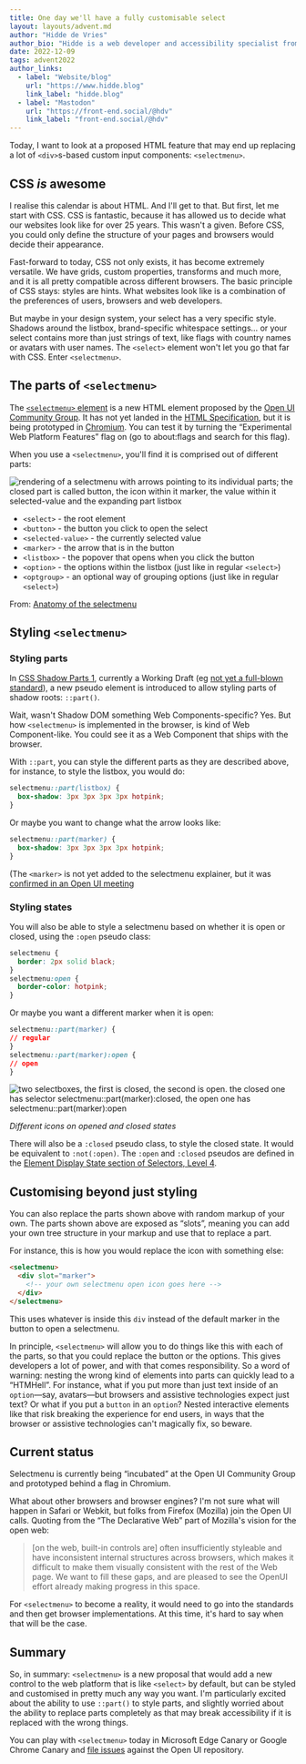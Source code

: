 ```yaml
---
title: One day we'll have a fully customisable select
layout: layouts/advent.md
author: "Hidde de Vries"
author_bio: "Hidde is a web developer and accessibility specialist from Rotterdam, The Netherlands. He works at [Sanity.io](https://www.sanity.io/) in their developer relations team and is excited about web standards, HTML, CSS, JavaScript and accessibility. Hidde writes about these things and more on [hidde.blog](https://hidde.blog/)."
date: 2022-12-09
tags: advent2022
author_links:
  - label: "Website/blog"
    url: "https://www.hidde.blog"
    link_label: "hidde.blog"
  - label: "Mastodon"
    url: "https://front-end.social/@hdv"
    link_label: "front-end.social/@hdv"
---
```

Today, I want to  look at a proposed HTML feature that may end up replacing a lot of `<div>`s-based custom input components: `<selectmenu>`. 

## CSS *is* awesome

I realise this calendar is about HTML. And I'll get to that. But first, let me start with CSS. CSS is fantastic, because it has allowed us to decide what our websites look like for over 25 years. This wasn't a given. Before CSS, you could only define the structure of your pages and browsers would decide their appearance.

Fast-forward to today, CSS not only exists, it has become extremely versatile. We have grids, custom properties, transforms and much more, and it is all pretty compatible across different browsers. The basic principle of CSS stays: styles are hints. What websites look like is a combination of the preferences of users, browsers and web developers.

But maybe in your design system, your select has a very specific style. Shadows  around the listbox, brand-specific whitespace settings… or your select contains more than just strings of text, like flags with country names or avatars with user names. The `<select>` element won't let you go that far with CSS. Enter `<selectmenu>`.

## The parts of `<selectmenu>`

The [`<selectmenu>` element](https://open-ui.org/prototypes/selectmenu/) is a new HTML element proposed by the [Open UI Community Group](https://open-ui.org). It has not yet landed in the [HTML Specification](https://html.spec.whatwg.org/), but it is being prototyped in [Chromium](https://www.chromium.org/Home/). You can test it by turning the “Experimental Web Platform Features” flag on (go to about:flags and search for this flag). 

When you use a `<selectmenu>`, you'll find it is comprised out of different parts:

![rendering of a selectmenu with arrows pointing to its individual parts; the closed part is called button, the icon within it marker, the value within it selected-value and the expanding part listbox](/images/advent2022/9/parts.jpg)

- `<select>` - the root element
- `<button>` - the button you click to open the select
- `<selected-value>` - the currently selected value
- `<marker>` - the arrow that is in the button
- `<listbox>` - the popover that opens when you click the button
- `<option>` - the options within the listbox (just like in regular `<select>`)
- `<optgroup>` - an optional way of grouping options (just like in regular `<select>`)

From: [Anatomy of the selectmenu](https://open-ui.org/prototypes/selectmenu)

## Styling `<selectmenu>`

### Styling parts

In [CSS Shadow Parts 1](https://www.w3.org/TR/css-shadow-parts-1/), currently a Working Draft (eg [not yet a full-blown standard](https://www.w3.org/2021/Process-20211102/#rec-track)), a new pseudo element is introduced to allow styling parts of shadow roots: `::part()`.

Wait, wasn't Shadow DOM something Web Components-specific? Yes. But how  `<selectmenu>` is implemented in the browser, is kind of Web Component-like. You could see it as a Web Component that ships with the browser.

With `::part`, you can style the different parts as they are described above, for instance, to style the listbox, you would do: 

```css
selectmenu::part(listbox) {
  box-shadow: 3px 3px 3px 3px hotpink;
}
```

Or maybe you want to change what the arrow looks like: 

```css
selectmenu::part(marker) {
  box-shadow: 3px 3px 3px 3px hotpink;
}
```

(The `<marker>`  is not yet added to the selectmenu explainer, but it was [confirmed in an Open UI meeting](https://github.com/openui/open-ui/issues/548#issuecomment-1262650219)

### Styling states

You will also be able to style a selectmenu based on whether it is open or closed, using the `:open` pseudo class: 

```css
selectmenu {
  border: 2px solid black;
}
selectmenu:open {
  border-color: hotpink;
}
```

Or maybe you want a different marker when it is open: 

```css
selectmenu::part(marker) {
// regular
}
selectmenu::part(marker):open {
// open
}
```

<img src="/images/advent2022/9/openclosed.jpg" loading="lazy" alt="two selectboxes, the first is closed, the second is open. the closed one has selector selectmenu::part(marker):closed, the open one has selectmenu::part(marker):open">

_Different icons on opened and closed states_

There will also be a `:closed` pseudo class, to style the closed state. It would be equivalent to `:not(:open)`. The `:open` and `:closed` pseudos are defined in the [Element Display State section of Selectors, Level 4](https://www.w3.org/TR/selectors/#open-state).

## Customising beyond just styling

You can also replace the parts shown above with random markup of your own. The parts shown above are exposed as “slots”, meaning you can add your own tree structure in your markup and use that to replace a part.

For instance, this is how you  would replace the icon with something else: 

```html
<selectmenu>
  <div slot="marker">
    <!-- your own selectmenu open icon goes here -->
  </div>
</selectmenu>
```

This uses whatever is inside this `div` instead of the default marker in the button to open a selectmenu. 

In principle, `<selectmenu>` will allow you to do things like this with each of the parts, so that you could replace the button or the options. This gives developers a lot of power,  and with that comes responsibility. So a word of warning: nesting the wrong kind of elements into parts can quickly lead to a “HTMHell”. For instance, what if you put more than just text inside of an `option`—say, avatars—but browsers and assistive technologies expect just text? Or what if you put a `button` in an `option`? Nested interactive elements like that risk breaking the experience for end users, in ways that the browser or assistive technologies can't magically fix, so beware.

## Current status

Selectmenu is currently being “incubated” at the Open UI Community Group and prototyped behind a flag in Chromium. 

What about other browsers and browser engines? I'm not sure what will happen in Safari or Webkit, but folks from Firefox (Mozilla) join the Open UI calls. Quoting from the “The Declarative Web” part of Mozilla's vision for the open web: 

<blockquote>[on the web, built-in controls are] often insufficiently styleable and have inconsistent internal structures across browsers, which makes it difficult to make them visually consistent with the rest of the Web page. We want to fill these gaps, and are pleased to see the OpenUI effort already making progress in this space.</blockquote>

For `<selectmenu>` to become a reality, it would need to go into the standards and then get browser implementations. At this time, it's hard to say when that will be the case.


## Summary

So, in summary: `<selectmenu>` is a new proposal that would add a new control to the web platform that is like `<select>` by default, but can be styled and customised in pretty much any way you want. I'm particularly excited about the ability to use `::part()` to style parts, and slightly worried about the ability to replace parts completely as that may break accessibility if it is replaced with the wrong things. 

You can play with `<selectmenu>` today in Microsoft Edge Canary or Google Chrome Canary and [file issues](https://github.com/openui/open-ui/issues/new) against the Open UI repository. 